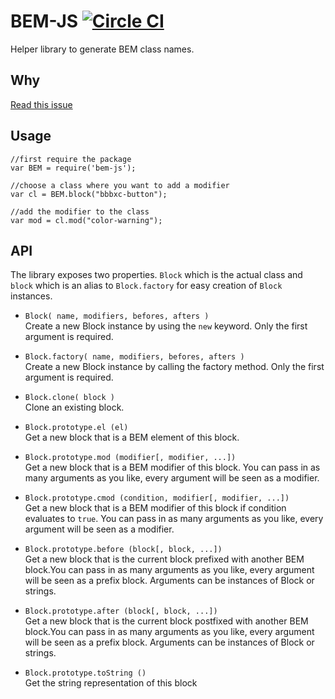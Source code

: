 # BEM-JS [![Circle CI](https://circleci.com/gh/bubobox/concat-js/tree/master.svg?style=svg&circle-token=512452848019d7bf350ad30579e6930414a2fd5f)](https://circleci.com/gh/bubobox/concat-js/tree/master)

Helper library to generate BEM class names.

## Why

[Read this issue](https://github.com/bubobox/components/issues/93)

## Usage

    //first require the package
    var BEM = require('bem-js');

    //choose a class where you want to add a modifier
    var cl = BEM.block("bbbxc-button");

    //add the modifier to the class
    var mod = cl.mod("color-warning");

## API

The library exposes two properties. `Block` which is the actual class and `block` which is an alias to `Block.factory` for easy creation of `Block` instances.

- `Block( name, modifiers, befores, afters )`  
  Create a new Block instance by using the `new` keyword. Only the first argument is required.

- `Block.factory( name, modifiers, befores, afters )`  
  Create a new Block instance by calling the factory method. Only the first argument is required.

- `Block.clone( block )`  
  Clone an existing block.

- `Block.prototype.el (el)`  
  Get a new block that is a BEM element of this block.

- `Block.prototype.mod (modifier[, modifier, ...])`  
  Get a new block that is a BEM modifier of this block. You can pass in as many arguments as you like, every argument will be seen as a modifier.


- `Block.prototype.cmod (condition, modifier[, modifier, ...])`  
  Get a new block that is a BEM modifier of this block if condition evaluates to `true`. You can pass in as many arguments as you like, every argument will be seen as a modifier.


- `Block.prototype.before (block[, block, ...])`  
  Get a new block that is the current block prefixed with another BEM block.You can pass in as many arguments as you like, every argument will be seen as a prefix block. Arguments can be instances of Block or strings.


- `Block.prototype.after (block[, block, ...])`  
  Get a new block that is the current block postfixed with another BEM block.You can pass in as many arguments as you like, every argument will be seen as a prefix block. Arguments can be instances of Block or strings.


- `Block.prototype.toString ()`  
  Get the string representation of this block
